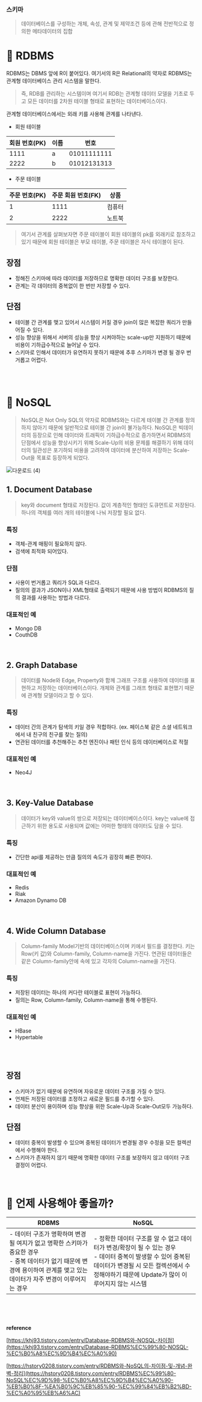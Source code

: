 ### 스키마

> 데이터베이스를 구성하는 개체, 속성, 관계 및 제약조건 등에 관해 전반적으로 정의한 메타데이터의 집합
> 

# 🫧 RDBMS

RDBMS는 DBMS 앞에 R이 붙어있다. 여기서의 R은 Relational의 약자로 RDBMS는 관계형 데이터베이스 관리 시스템을 말한다.

> 즉, RDB를 관리하는 시스템이며 여기서 RDB는 관계형 데이터 모델을 기초로 두고 모든 데이터를 2차원 테이블 형태로 표현하는 데이터베이스이다.
> 

관계형 데이터베이스에서는 외래 키를 사용해 관계를 나타낸다. 

- 회원 테이블

| 회원 번호(PK) | 이름 | 번호 |
| --- | --- | --- |
| 1111 | a | 01011111111 |
| 2222 | b | 01012131313 |

- 주문 테이블

| 주문 번호(PK) | 주문 회원 번호(FK) | 상품 |
| --- | --- | --- |
| 1 | 1111 | 컴퓨터 |
| 2 | 2222 | 노트북 |

> 여기서 관계를 살펴보자면 주문 테이블이 회원 테이블의 pk를 외래키로 참조하고 있기 때문에 회원 테이블은 부모 테이블, 주문 테이블은 자식 테이블이 된다.
> 

## 장점

- 정해진 스키마에 따라 데이터를 저장하므로 명확한 데이터 구조를 보장한다.
- 관계는 각 데이터의 중복없이 한 번만 저장할 수 있다.

## 단점

- 테이블 간 관계를 맺고 있어서 시스템이 커질 경우 join이 많은 복잡한 쿼리가 만들어질 수 있다.
- 성능 향상을 위해서 서버의 성능을 향상 시켜야하는 scale-up만 지원하기 때문에 비용이 기하급수적으로 늘어날 수 있다.
- 스키마로 인해서 데이터가 유연하지 못하기 때문에 추후 스키마가 변경 될 경우 번거롭고 어렵다.

<br><br>

# 🫧 NoSQL

> NoSQL은 Not Only SQL의 약자로 RDBMS와는 다르게 테이블 간 관계를 정의하지 않아기 때문에 일반적으로 테이블 간 join이 불가능하다.
NoSQL은 빅데이터의 등장으로 인해 데이터와 트래픽이 기하급수적으로 증가하면서 RDBMS의 단점에서 성능을 향상시키기 위해 Scale-Up의 비용 문제를 해결하기 위해 데이터의 일관성은 포기하되 비용을 고려하여 데이터에 분산하여 저장하는 Scale-Out을 목표로 등장하게 되었다.
> 
![다운로드 (4)](https://github.com/CS-Algorithm-Study/CS/assets/48826098/fd63e7e8-3372-4896-875c-8aeaa613263a)


## 1. Document Database

> key와 document 형태로 저장된다. 값이 계층적인 형태인 도큐먼트로 저장된다. 
하나의 객체를 여러 개의 테이블에 나눠 저장할 필요 없다.
> 

### 특징

- 객체-관계 매핑이 필요하지 않다.
- 검색에 최적화 되어있다.

### 단점

- 사용이 번거롭고 쿼리가 SQL과 다르다.
- 질의의 결과가 JSON이나 XML형태로 출력되기 때문에 사용 방법이 RDBMS의 질의 결과를 사용하는 방법과 다르다.

### 대표적인 예

- Mongo DB
- CouthDB

<br>

## 2. Graph Database

> 데이터를 Node와 Edge, Property와 함께 그래프 구조를 사용하여 데이터를 표현하고 저장하는 데이터베이스이다.
개체와 관계를 그래프 형태로 표현했기 때문에 관계형 모델이라고 할 수 있다.
> 

### 특징

- 데이터 간의 관계가 탐색의 키일 경우 적합하다. (ex. 페이스북 같은 소셜 네트워크에서 내 친구의 친구를 찾는 질의)
- 연관된 데이터를 추천해주는 추천 엔진이나 패턴 인식 등의 데이터베이스로 적절

### 대표적인 예

- Neo4J
<br>

## 3. Key-Value Database

> 데이터가 key와 value의 쌍으로 저장되는 데이터베이스이다. 
key는 value에 접근하기 위한 용도로 사용되며 값에는 어떠한 형태의 데이터도 담을 수 있다.
> 

### 특징

- 간단한 api를 제공하는 만큼 질의의 속도가 굉장히 빠른 편이다.

### 대표적인 예

- Redis
- Riak
- Amazon Dynamo DB
<br>

## 4. Wide Column Database

> Column-family Model기반의 데이터베이스이며 키에서 필드를 결정한다.
키는 Row(키 값)와 Column-family, Column-name을 가진다. 연관된 데이터들은 같은 Column-family안에 속에 있고 각자의 Column-name을 가진다.
> 

### 특징

- 저장된 데이터는 하나의 커다란 테이블로 표현이 가능하다.
- 질의는 Row, Column-family, Column-name을 통해 수행된다.

### 대표적인 예

- HBase
- Hypertable
<br>
<br>

## 장점

- 스키마가 없기 때문에 유연하며 자유로운 데이터 구조를 가질 수 있다.
- 언제든 저장된 데이터를 조정하고 새로운 필드를 추가할 수 있다.
- 데이터 분산이 용이하며 성능 향상을 위한 Scale-Up과 Scale-Out모두 가능하다.

## 단점

- 데이터 중복이 발생할 수 있으며 중복된 데이터가 변경될 경우 수정을 모든 컬렉션에서 수행해야 한다.
- 스키마가 존재하지 않기 때문에 명확한 데이터 구조를 보장하지 않고 데이터 구조 결정이 어렵다.
<br>

# 🤔 언제 사용해야 좋을까?

| RDBMS | NoSQL |
| --- | --- |
| - 데이터 구조가 명확하며 변경 될 여지가 없고 명확한 스키마가 중요한 경우<br> - 중복 데이터가 없기 때문에 변경에 용이하여 관계를 맺고 있는 데이터가 자주 변경이 이루어지는 경우 | - 정확한 데이터 구조를 알 수 없고 데이터가 변경/확장이 될 수 있는 경우 <br>- 데이터 중복이 발생할 수 있어 중복된 데이터가 변경될 시 모든 컬렉션에서 수정해야하기 때문에 Update가 많이 이루어지지 않는 시스템 |

  
<br>
<br>
<br>

**reference**

[https://khj93.tistory.com/entry/Database-RDBMS와-NOSQL-차이점](https://khj93.tistory.com/entry/Database-RDBMS%EC%99%80-NOSQL-%EC%B0%A8%EC%9D%B4%EC%A0%90)

[https://hstory0208.tistory.com/entry/RDBMS와-NoSQL의-차이점-및-개념-완벽-정리](https://hstory0208.tistory.com/entry/RDBMS%EC%99%80-NoSQL%EC%9D%98-%EC%B0%A8%EC%9D%B4%EC%A0%90-%EB%B0%8F-%EA%B0%9C%EB%85%90-%EC%99%84%EB%B2%BD-%EC%A0%95%EB%A6%AC)
